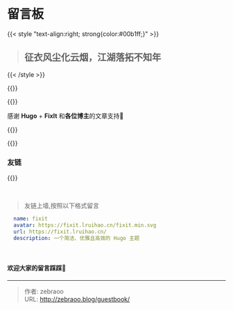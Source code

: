 # 留言板



{{< style "text-align:right; strong{color:#00b1ff;}" >}}
> ## 征衣风尘化云烟，江湖落拓不知年
{{< /style >}}


{{<center-quote >}}

{{<typeit  >}}

感谢 **Hugo** + **FixIt** 和**各位博主**的文章支持🫶 

{{</typeit >}}

{{</center-quote >}}
</br>



### 友链

{{<friend name="fixit" url="https://fixit.lruihao.cn/" logo="https://fixit.lruihao.cn/fixit.min.svg" word="一个简洁、优雅且高效的 Hugo 主题" >}}

</br>

> 友链上墙,按照以下格式留言
```yaml
  name: fixit
  avatar: https://fixit.lruihao.cn/fixit.min.svg
  url: https://fixit.lruihao.cn/
  description: 一个简洁、优雅且高效的 Hugo 主题
```
</br>

#### 欢迎大家的留言踩踩🦶

---

> 作者: zebraoo  
> URL: http://zebraoo.blog/guestbook/  

